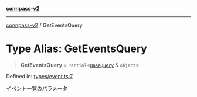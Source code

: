 [**connpass-v2**](../README.md)

***

[connpass-v2](../globals.md) / GetEventsQuery

# Type Alias: GetEventsQuery

> **GetEventsQuery** = `Partial`\<[`BaseQuery`](BaseQuery.md) & `object`\>

Defined in: [types/event.ts:7](https://github.com/ryohidaka/node-connpass/blob/cdf29d22c097bb183dcf02717d3ac793e2330b09/src/types/event.ts#L7)

イベント一覧のパラメータ
